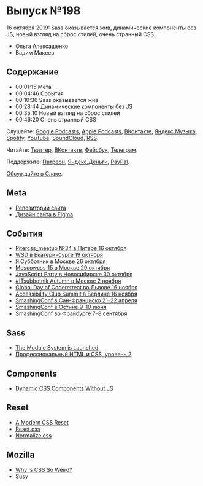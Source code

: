 # Выпуск №198

16 октября 2019: Sass оказывается жив, динамические компоненты без JS, новый взгляд на сброс стилей, очень странный CSS.

- Ольга Алексашенко
- Вадим Макеев

## Содержание

- 00:01:15 Мета
- 00:04:46 События
- 00:10:36 Sass оказывается жив
- 00:28:44 Динамические компоненты без JS
- 00:35:10 Новый взгляд на сброс стилей
- 00:46:20 Очень странный CSS

Слушайте: [Google Podcasts](https://podcasts.google.com/?feed=aHR0cHM6Ly93ZWItc3RhbmRhcmRzLnJ1L3BvZGNhc3QvZmVlZC8), [Apple Podcasts](https://itunes.apple.com/podcast/id1080500016), [ВКонтакте](https://vk.com/podcasts-32017543), [Яндекс.Музыка](https://music.yandex.ru/album/6245956), [Spotify](https://open.spotify.com/show/3rzAcADjpBpXt73L0epTjV), [YouTube](https://www.youtube.com/playlist?list=PLMBnwIwFEFHcwuevhsNXkFTcadeX5R1Go), [SoundCloud](https://soundcloud.com/web-standards), [RSS](https://web-standards.ru/podcast/feed/).

Читайте: [Твиттер](https://twitter.com/webstandards_ru), [ВКонтакте](https://vk.com/webstandards_ru), [Фейсбук](https://www.facebook.com/webstandardsru), [Телеграм](https://t.me/webstandards_ru).

Поддержите: [Патреон](https://www.patreon.com/webstandards_ru), [Яндекс.Деньги](https://money.yandex.ru/to/41001119329753), [PayPal](https://www.paypal.me/pepelsbey).

[Обсуждайте в Слаке](http://slack.web-standards.ru/).

## Meta

- [Репозиторий сайта](https://github.com/web-standards-ru/nouvelle)
- [Дизайн сайта в Figma](https://www.figma.com/file/kHj7Cs5lJsKDgFZS0UjOij/milestone-1)

## События

- [Pitercss_meetup №34 в Питере 16 октября](https://medium.com/p/82a16701406e)
- [WSD в Екатеринбурге 19 октября](https://wsd.events/2019/10/19/)
- [Я.Субботник в Москве 26 октября](https://events.yandex.ru/events/yasubbotnik/26-oct-2019)
- [Moscowcss_15 в Москве 29 октября](https://moscowcss.timepad.ru/event/1081950/)
- [JavaScript Party в Новосибирске 30 октября](https://events.yandex.ru/events/js_party/30oct)
- [#ITsubbotnik Autumn в Москве 2 ноября](https://events.epam.com/events/itsubbotnik-msk-autumn-2019)
- [Global Day of Coderetreat во Львове 16 ноября](https://www.facebook.com/events/2526652817381073/)
- [Accessibility Club Summit в Берлине 16 ноября](https://accessibility-club.org/event/accessibility-club-summit-2019)
- [SmashingConf в Сан-Франциско 21–22 апреля](https://smashingconf.com/sf-2020/)
- [SmashingConf в Остине 9–10 июня](https://smashingconf.com/austin-2020/)
- [SmashingConf во Фрайбурге 7–8 сентября](https://smashingconf.com/freiburg-2020/)

## Sass

- [The Module System is Launched](http://sass.logdown.com/posts/7858341-the-module-system-is-launched)
- [Профессиональный HTML и CSS, уровень 2](TODO)

## Components

- [Dynamic CSS Components Without JS](https://every-layout.dev/blog/css-components/)

## Reset

- [A Modern CSS Reset](https://hankchizljaw.com/wrote/a-modern-css-reset/)
- [Reset.css](https://meyerweb.com/eric/tools/css/reset/)
- [Normalize.css](https://necolas.github.io/normalize.css/)

## Mozilla

- [Why Is CSS So Weird?](https://youtu.be/aHUtMbJw8iA)
- [Susy](https://www.oddbird.net/susy/)
